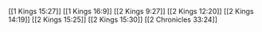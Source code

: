 [[1 Kings 15:27]]
[[1 Kings 16:9]]
[[2 Kings 9:27]]
[[2 Kings 12:20]]
[[2 Kings 14:19]]
[[2 Kings 15:25]]
[[2 Kings 15:30]]
[[2 Chronicles 33:24]]
